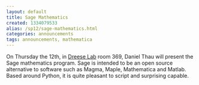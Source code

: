 ```yaml
---
layout: default
title: Sage Mathematics
created: 1334079533
alias: /sp12/sage-mathematics.html
categories: announcements
tags: announcements, mathematica
---
```

On Thursday the 12th, in [Dreese Lab](http://www.osu.edu/map/building.php?building=279) room 369, Daniel Thau will present the Sage mathematics program. Sage is intended to be an open source alternative to software such as Magma, Maple, Mathematica and Matlab. Based around Python, it is quite pleasant to script and surprising capable.
